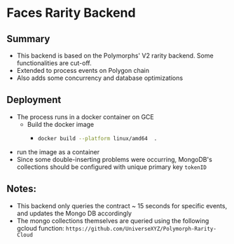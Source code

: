 # Faces Rarity Backend
## Summary
- This backend is based on the Polymorphs' V2 rarity backend. Some functionalities are cut-off.
- Extended to process events on Polygon chain
- Also adds some concurrency and database optimizations
## Deployment
- The process runs in a docker container on GCE
  - Build the docker image
    - ```bash
      docker build --platform linux/amd64  .
      ```
- run the image as a container
- Since some double-inserting problems were occurring, MongoDB's collections should be configured with unique primary key `tokenID`
## Notes:
  - This backend only queries the contract ~ 15 seconds for specific events, and updates the Mongo DB accordingly
  - The mongo collections themselves are queried using the following gcloud function: `https://github.com/UniverseXYZ/Polymorph-Rarity-Cloud`